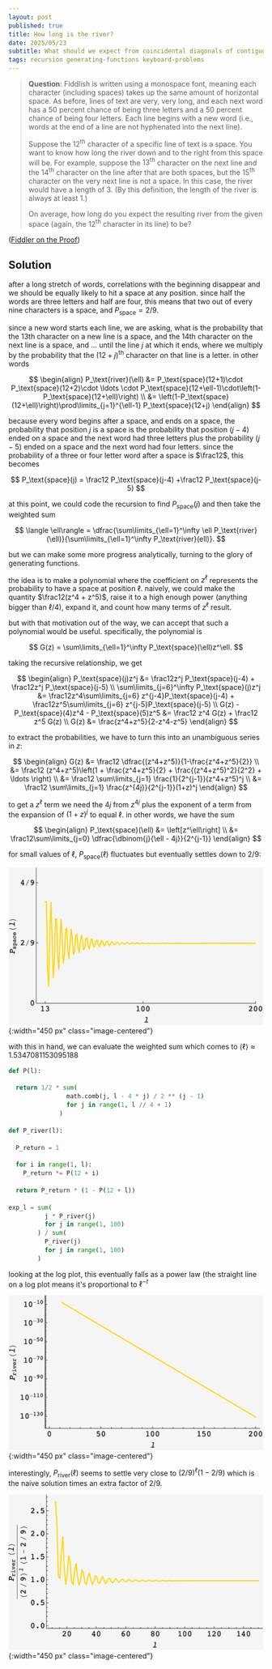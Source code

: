 ```yaml
---
layout: post
published: true
title: How long is the river?
date: 2025/05/23
subtitle: What should we expect from coincidental diagonals of contiguous spaces?
tags: recursion generating-functions keyboard-problems
---
```


>**Question**: Fiddlish is written using a monospace font, meaning each character (including spaces) takes up the same amount of horizontal space. As before, lines of text are very, very long, and each next word has a $50$ percent chance of being three letters and a $50$ percent chance of being four letters. Each line begins with a new word (i.e., words at the end of a line are not hyphenated into the next line).
>
>Suppose the $12^\text{th}$ character of a specific line of text is a space. You want to know how long the river down and to the right from this space will be. For example, suppose the $13^\text{th}$ character on the next line and the $14^\text{th}$ character on the line after that are both spaces, but the $15^\text{th}$ character on the very next line is not a space. In this case, the river would have a length of $3.$ (By this definition, the length of the river is always at least $1.$)
>
>On average, how long do you expect the resulting river from the given space (again, the $12^\text{th}$ character in its line) to be?

<!--more-->

([Fiddler on the Proof](https://thefiddler.substack.com/p/how-long-is-the-river-of-text))

## Solution

after a long stretch of words, correlations with the beginning disappear and we should be equally likely to hit a space at any position. since half the words are three letters and half are four, this means that two out of every nine characters is a space, and $P_\text{space} = 2/9.$

since a new word starts each line, we are asking, what is the probability that the 13th character on a new line is a space, and the 14th character on the next line is a space, and ... until the line $j$ at which it ends, where we multiply by the probability that the $(12+j)^\text{th}$ character on that line is a letter. in other words

$$ 
\begin{align}
  P_\text{river}(\ell) &= P_\text{space}(12+1)\cdot P_\text{space}(12+2)\cdot \ldots \cdot P_\text{space}(12+\ell-1)\cdot\left(1-P_\text{space}(12+\ell)\right) \\
  &= \left(1-P_\text{space}(12+\ell)\right)\prod\limits_{j=1}^{\ell-1} P_\text{space}(12+j)
\end{align}
$$

because every word begins after a space, and ends on a space, the probability that position $j$ is a space is the probability that position $(j-4)$ ended on a space and the next word had three letters plus the probability $(j-5)$ ended on a space and the next word had four letters. since the probability of a three or four letter word after a space is $\frac12$, this becomes

$$ P_\text{space}(j) = \frac12 P_\text{space}(j-4) +\frac12 P_\text{space}(j-5) $$

at this point, we could code the recursion to find $P_\text{space}(j)$ and then take the weighted sum 

$$ \langle \ell\rangle = \dfrac{\sum\limits_{\ell=1}^\infty \ell P_\text{river}(\ell)}{\sum\limits_{\ell=1}^\infty  P_\text{river}(ell)}. $$

but we can make some more progress analytically, turning to the glory of generating functions. 

the idea is to make a polynomial where the coefficient on $z^\ell$ represents the probability to have a space at position $\ell$. naively, we could make the quantity $\frac12(z^4 + z^5)$, raise it to a high enough power (anything bigger than $\ell/4$), expand it, and count how many terms of $z^\ell$ result. 

but with that motivation out of the way, we can accept that such a polynomial would be useful. specifically, the polynomial is 

$$ G(z) = \sum\limits_{\ell=1}^\infty P_\text{space}(\ell)z^\ell. $$

taking the recursive relationship, we get

$$
  \begin{align}
    P_\text{space}(j)z^j  &= \frac12z^j P_\text{space}(j-4) + \frac12z^j P_\text{space}(j-5) \\
    \sum\limits_{j=6}^\infty P_\text{space}(j)z^j  &= \frac12z^4\sum\limits_{j=6} z^{j-4}P_\text{space}(j-4) + \frac12z^5\sum\limits_{j=6} z^{j-5}P_\text{space}(j-5) \\
    G(z) - P_\text{space}(4)z^4 - P_\text{space}(5)z^5 &= \frac12 z^4 G(z) + \frac12 z^5 G(z) \\
    G(z) &= \frac{z^4+z^5}{2-z^4-z^5}
  \end{align}
$$

to extract the probabilities, we have to turn this into an unambiguous series in $z$:

$$
  \begin{align}
    G(z) &= \frac12 \dfrac{(z^4+z^5)}{1-\frac{z^4+z^5}{2}} \\
         &= \frac12 (z^4+z^5)\left(1 + \frac{z^4+z^5}{2} + \frac{(z^4+z^5)^2}{2^2} + \ldots \right) \\
         &= \frac12 \sum\limits_{j=1} \frac{1}{2^{j-1}}(z^4+z^5)^j \\
         &= \frac12 \sum\limits_{j=1} \frac{z^{4j}}{2^{j-1}}(1+z)^j
  \end{align}
$$

to get a $z^\ell$ term we need the $4j$ from $z^{4j}$ plus the exponent of a term from the expansion of $(1+z)^j$ to equal $\ell.$ in other words, we have the sum

$$ \begin{align} 
    P_\text{space}(\ell) &= \left[z^\ell\right] \\
      &= \frac12\sum\limits_{j=0} \dfrac{\dbinom{j}{\ell - 4j}}{2^{j-1}} 
    \end{align}
$$

for small values of $\ell$, $P_\text{space}(\ell)$ fluctuates but eventually settles down to $2/9:$

![](/img/2025-05-26-fiddlish-Pspace.png){:width="450 px" class="image-centered"}

with this in hand, we can evaluate the weighted sum which comes to $\langle \ell\rangle \approx 1.5347081153095188$

```python
def P(l):
  
  return 1/2 * sum(
                math.comb(j, l - 4 * j) / 2 ** (j - 1) 
                for j in range(1, l // 4 + 1)
              )

def P_river(l):
  
  P_return = 1
  
  for i in range(1, l):
    P_return *= P(12 + i)
  
  return P_return * (1 - P(12 + l))

exp_l = sum(
          j * P_river(j) 
          for j in range(1, 100)
        ) / sum(
          P_river(j) 
          for j in range(1, 100)
        )
```

looking at the log plot, this eventually falls as a power law (the straight line on a log plot means it's proportional to $\ell^{-t}$

![](/img/2025-05-26-fiddlish-Priver.png){:width="450 px" class="image-centered"}

interestingly, $P_\text{river}(\ell)$ seems to settle very close to $(2/9)^\ell(1-2/9)$ which is the naive solution times an extra factor of $2/9.$ 

![](/img/2025-05-26-fiddlish-Priver_normalized.png){:width="450 px" class="image-centered"}



<br>
